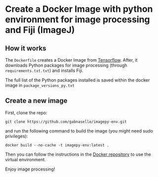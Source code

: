 # Create a Docker Image with python environment for image processing and Fiji (ImageJ) 

## How it works

The ```Dockerfile``` creates a Docker Image from [Tensorflow](https://hub.docker.com/layers/tensorflow/tensorflow/2.5.1-gpu/images/sha256-ccf22168cc21cd4977065fccd9f58d3f305a103227bb97347242fc0dca87dc95?context=explore). After, it downloads Python packages for image processing (through ```requirements.txt.txt```) and installs Fiji. 

The full list of the Python  packages installed is saved within the docker image in ```package_versions_py.txt```

## Create a new image

First, clone the repo:

```git clone https://github.com/gabnasello/imagepy-env.git``` 

and run the following command to build the image (you might need sudo privileges):

```docker build --no-cache -t imagepy-env:latest .```

Then you can follow the instructions in the [Docker repository](https://hub.docker.com/repository/docker/gnasello/imagepy-env) to use the virtual environment.

Enjoy image processing!